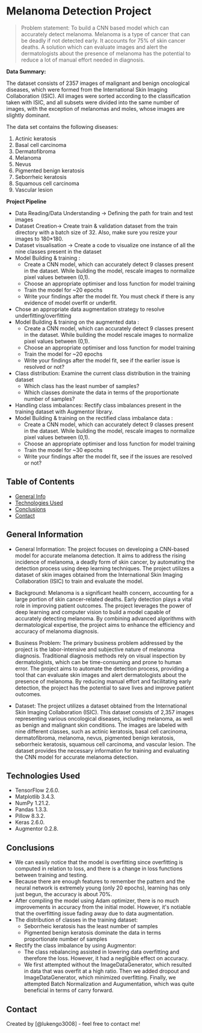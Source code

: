 # Melanoma Detection Project
> Problem statement: To build a CNN based model which can accurately detect melanoma. Melanoma is a type of cancer that can be deadly if not detected early. It accounts for 75% of skin cancer deaths. A solution which can evaluate images and alert the dermatologists about the presence of melanoma has the potential to reduce a lot of manual effort needed in diagnosis.

**Data Summary:**

The dataset consists of 2357 images of malignant and benign oncological diseases, which were formed from the International Skin Imaging Collaboration (ISIC). All images were sorted according to the classification taken with ISIC, and all subsets were divided into the same number of images, with the exception of melanomas and moles, whose images are slightly dominant.

The data set contains the following diseases:
1. Actinic keratosis
2. Basal cell carcinoma
3. Dermatofibroma
4. Melanoma
5. Nevus
6. Pigmented benign keratosis
7. Seborrheic keratosis
8. Squamous cell carcinoma
9. Vascular lesion

**Project Pipeline**

- Data Reading/Data Understanding → Defining the path for train and test images 
- Dataset Creation→ Create train & validation dataset from the train directory with a batch size of 32. Also, make sure you resize your images to 180*180.
- Dataset visualisation → Create a code to visualize one instance of all the nine classes present in the dataset 
- Model Building & training : 
    - Create a CNN model, which can accurately detect 9 classes present in the dataset. While building the model, rescale images to normalize pixel values between (0,1).
    - Choose an appropriate optimiser and loss function for model training
    - Train the model for ~20 epochs
    - Write your findings after the model fit. You must check if there is any evidence of model overfit or underfit.
- Chose an appropriate data augmentation strategy to resolve underfitting/overfitting 
- Model Building & training on the augmented data :
    - Create a CNN model, which can accurately detect 9 classes present in the dataset. While building the model rescale images to normalize pixel values between (0,1).
    - Choose an appropriate optimiser and loss function for model training
    - Train the model for ~20 epochs
    - Write your findings after the model fit, see if the earlier issue is resolved or not?
- Class distribution: Examine the current class distribution in the training dataset 
    - Which class has the least number of samples?
    - Which classes dominate the data in terms of the proportionate number of samples?
- Handling class imbalances: Rectify class imbalances present in the training dataset with Augmentor library.
- Model Building & training on the rectified class imbalance data :
    - Create a CNN model, which can accurately detect 9 classes present in the dataset. While building the model, rescale images to normalize pixel values between (0,1).
    - Choose an appropriate optimiser and loss function for model training
    - Train the model for ~30 epochs
    - Write your findings after the model fit, see if the issues are resolved or not?

## Table of Contents
* [General Info](#general-information)
* [Technologies Used](#technologies-used)
* [Conclusions](#conclusions)
* [Contact](#contact)

## General Information
- General Information:
The project focuses on developing a CNN-based model for accurate melanoma detection. It aims to address the rising incidence of melanoma, a deadly form of skin cancer, by automating the detection process using deep learning techniques. The project utilizes a dataset of skin images obtained from the International Skin Imaging Collaboration (ISIC) to train and evaluate the model.

- Background:
Melanoma is a significant health concern, accounting for a large portion of skin cancer-related deaths. Early detection plays a vital role in improving patient outcomes. The project leverages the power of deep learning and computer vision to build a model capable of accurately detecting melanoma. By combining advanced algorithms with dermatological expertise, the project aims to enhance the efficiency and accuracy of melanoma diagnosis.

- Business Problem:
The primary business problem addressed by the project is the labor-intensive and subjective nature of melanoma diagnosis. Traditional diagnosis methods rely on visual inspection by dermatologists, which can be time-consuming and prone to human error. The project aims to automate the detection process, providing a tool that can evaluate skin images and alert dermatologists about the presence of melanoma. By reducing manual effort and facilitating early detection, the project has the potential to save lives and improve patient outcomes.

- Dataset:
The project utilizes a dataset obtained from the International Skin Imaging Collaboration (ISIC). This dataset consists of 2,357 images representing various oncological diseases, including melanoma, as well as benign and malignant skin conditions. The images are labeled with nine different classes, such as actinic keratosis, basal cell carcinoma, dermatofibroma, melanoma, nevus, pigmented benign keratosis, seborrheic keratosis, squamous cell carcinoma, and vascular lesion. The dataset provides the necessary information for training and evaluating the CNN model for accurate melanoma detection.

## Technologies Used
- TensorFlow 2.6.0.
- Matplotlib 3.4.3.
- NumPy 1.21.2.
- Pandas 1.3.3.
- Pillow 8.3.2.
- Keras 2.6.0.
- Augmentor 0.2.8.

## Conclusions
- We can easily notice that the model is overfitting since overfitting is computed in relation to loss, and there is a change in loss functions between training and testing.
- Because there are enough features to remember the pattern and the neural network is extremely young (only 20 epochs), learning has only just begun, the accuracy is about 70%.
- After compiling the model using Adam optimizer, there is no much improvements in accuracy from the initial model. However, it's notiable that the overfitting issue fading away due to data augmentation.
- The distribution of classes in the training dataset:
    - Seborrheic keratosis has the least number of samples
    - Pigmented benign keratosis dominate the data in terms proportionate number of samples
- Rectify the class imbalance by using Augmentor:
    - The class rebalancing assisted in lowering data overfitting and therefore the loss. However, it had a negligible effect on accuracy.
    - We first attempted without the ImageDataGenerator, which resulted in data that was overfit at a high ratio. Then we added dropout and ImageDataGenerator, which minimized overfitting. Finally, we attempted Batch Normalization and Augumentation, which was quite beneficial in terms of carry forward.

## Contact
Created by [@lukengo3008] - feel free to contact me!
